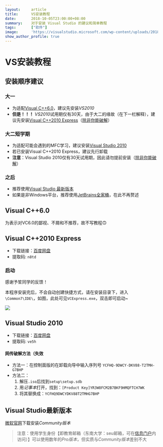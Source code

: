 ```yaml
---
layout:     article
title:      VS安装教程
date:       2018-10-05T23:00:00+08:00
summary:    对于安装 Visual Studio 的建议和简单教程
tags:       ["软件"]
image:      'https://visualstudio.microsoft.com/wp-content/uploads/2018/05/visual-studio-hero-banner.jpg'
show_author_profile: true
---
```


#   VS安装教程

##  安装顺序建议
### 大一
*   为适配<a href="#VC6">Visual C++6.0</a>，建议先安装*VS2010*
*   **但是！！！** *VS2010*试用期仅有30天，由于大二的缘故（在下一栏解释），建议先安装<a href="#VC2010">Visual C++2010 Express</a>（<a href="#crack">除非你能破解</a>）

### 大二短学期
*   为适配可能会遇到的MFC学习，建议安装<a href="#VS2010">Visual Studio 2010</a>
*   若已安装Visual C++2010 Express，建议先行卸载
*   **注意**：Visual Studio 2010仅有30天试用期，因此请勿提前安装（<a href="#crack">除非你能破解</a>）

### 之后
*   推荐使用<a href="#VSlatest">Visual Studio 最新版本</a>
*   如果是非Windows平台，推荐使用[JetBrains全家桶](https://www.jetbrains.com/)，在此不再赘述

##  Visual C++6.0
为表示对VC6.0的鄙视、不屑和不推荐，故不写教程🙃

##  Visual C++2010 Express
*   下载链接：[百度网盘](https://pan.baidu.com/s/1nj0YWsiMLNVf8qW1wBC5-g)
*   提取码: `n8td`

### 启动
感谢予笙同学的反馈！

本程序安装完后，不会自动创建快捷方式，请在安装目录下，进入`\Common7\IDE\`，如图，此处可见`VCExpress.exe`，双击即可启动~

![](/VS/0.jpg)

##  Visual Studio 2010
*   下载链接：[百度网盘](https://pan.baidu.com/s/1Fe84F-eMc4cdgNQ6Ap_CtQ)
*   提取码: `ve5h`

#### 网传破解方法（失效
*   方法一：在控制面版的在卸载向导中输入序列号
`YCFHQ-9DWCY-DKV88-T2TMH-G7BHP`
*   方法二：
    1.   解压`.iso`后找到`setup\setup.sdb`
    2.   用*记事本*打开，找到：`[Product Key]YR3W8FCM2B7BKF9HMQFTCH7WK`
    3.   将其替换成：`YCFHQ9DWCYDKV88T2TMHG7BHP`

##  Visual Studio最新版本
[微软官网](https://visualstudio.microsoft.com/)下载安装*Community版本*

>   注意：使用学生身份【即教育邮箱（东南大学：seu邮箱，可在[信息门户](https://my.seu.edu.cn)内访问）】可以使用数年的*Pro版本*，但实质与*Community版本*差别不大
